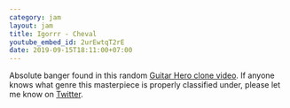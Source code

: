 ```yaml
---
category: jam
layout: jam
title: Igorrr - Cheval
youtube_embed_id: 2urEwtqT2rE
date: 2019-09-15T18:11:00+07:00
---
```


Absolute banger found in this random [Guitar Hero clone video](https://www.youtube.com/watch?v=evMcssq_yGk). If anyone knows what genre this masterpiece is properly classified under, please let me know on [Twitter](https://twitter.com/resir014).
